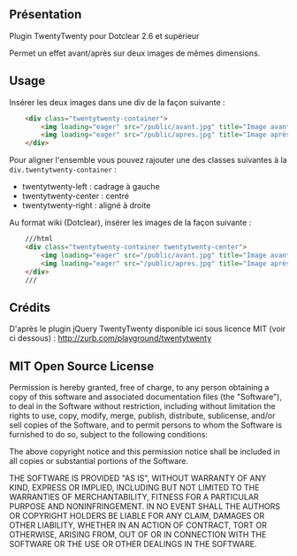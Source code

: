 ## Présentation

Plugin TwentyTwenty pour Dotclear 2.6 et supérieur

Permet un effet avant/après sur deux images de mêmes dimensions.

## Usage

Insérer les deux images dans une div de la façon suivante :

```html
	<div class="twentytwenty-container">
		<img loading="eager" src="/public/avant.jpg" title="Image avant" alt="Image avant traitement" />
		<img loading="eager" src="/public/apres.jpg" title="Image après" alt="Image après traitement" />
	</div>
```

Pour aligner l'ensemble vous pouvez rajouter une des classes suivantes à la <code>div.twentytwenty-container</code> :

* twentytwenty-left : cadrage à gauche
* twentytwenty-center : centré
* twentytwenty-right : aligné à droite

Au format wiki (Dotclear), insérer les images de la façon suivante :

```html
	///html
	<div class="twentytwenty-container twentytwenty-center">
        <img loading="eager" src="/public/avant.jpg" title="Image avant" alt="Image avant traitement" />
        <img loading="eager" src="/public/apres.jpg" title="Image après" alt="Image après traitement" />
	</div>
	///
```

## Crédits

D'après le plugin jQuery TwentyTwenty disponible ici sous licence MIT (voir ci dessous) : http://zurb.com/playground/twentytwenty

## MIT Open Source License

Permission is hereby granted, free of charge, to any person obtaining a copy of this software and associated documentation files (the "Software"), to deal in the Software without restriction, including without limitation the rights to use, copy, modify, merge, publish, distribute, sublicense, and/or sell copies of the Software, and to permit persons to whom the Software is furnished to do so, subject to the following conditions:

The above copyright notice and this permission notice shall be included in all copies or substantial portions of the Software.

THE SOFTWARE IS PROVIDED "AS IS", WITHOUT WARRANTY OF ANY KIND, EXPRESS OR IMPLIED, INCLUDING BUT NOT LIMITED TO THE WARRANTIES OF MERCHANTABILITY, FITNESS FOR A PARTICULAR PURPOSE AND NONINFRINGEMENT. IN NO EVENT SHALL THE AUTHORS OR COPYRIGHT HOLDERS BE LIABLE FOR ANY CLAIM, DAMAGES OR OTHER LIABILITY, WHETHER IN AN ACTION OF CONTRACT, TORT OR OTHERWISE, ARISING FROM, OUT OF OR IN CONNECTION WITH THE SOFTWARE OR THE USE OR OTHER DEALINGS IN THE SOFTWARE.

